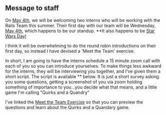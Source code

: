 ## Message to staff

On [May 4th](https://en.wikipedia.org/wiki/Star_Wars_Day), we will be welcoming two interns who will be working with the Rails Team this summer. Their first day with our team will be Wednesday, [May 4th](https://en.wikipedia.org/wiki/Star_Wars_Day), which happens to be our standup. **It also happens to be [Star Wars Day!](https://en.wikipedia.org/wiki/Star_Wars_Day)

I think it will be overwhelming to do the round robin introductions on their first day, so instead I have devised a 'Meet the Team' exercise.

In short, I am going to have the interns schedule a 15 minute zoom call with each of you so you can introduce yourselves. To make things less awkward for the interns, they will be interviewing you together, and I've given them a short script. The script is available ** below. It is just a short survey asking you some questions, getting a screenshot of you via zoom holding something of importance to you...you decide what that means, and a little game I'm calling "Quirks and a Quandry"

I've linked the [Meet the Team Exercise](./resources/meet_the_team_exercise.md) so that you can preview the questions and learn about the Quirks and a Quandary game. 

